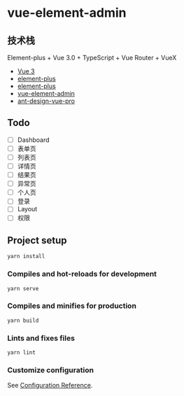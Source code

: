 # vue-element-admin

## 技术栈

Element-plus + Vue 3.0 + TypeScript + Vue Router + VueX

- [Vue 3](https://vue3js.cn/)
- [element-plus](https://element-plus.gitee.io/#/zh-CN/component/quickstart)
- [element-plus](https://github.com/element-plus/element-plus)
- [vue-element-admin](https://github.com/PanJiaChen/vue-element-admin)
- [ant-design-vue-pro](https://github.com/vueComponent/ant-design-vue-pro)

## Todo

- [ ] Dashboard
- [ ] 表单页
- [ ] 列表页
- [ ] 详情页
- [ ] 结果页
- [ ] 异常页
- [ ] 个人页
- [ ] 登录
- [ ] Layout
- [ ] 权限

## Project setup

```
yarn install
```

### Compiles and hot-reloads for development

```
yarn serve
```

### Compiles and minifies for production

```
yarn build
```

### Lints and fixes files

```
yarn lint
```

### Customize configuration

See [Configuration Reference](https://cli.vuejs.org/config/).
